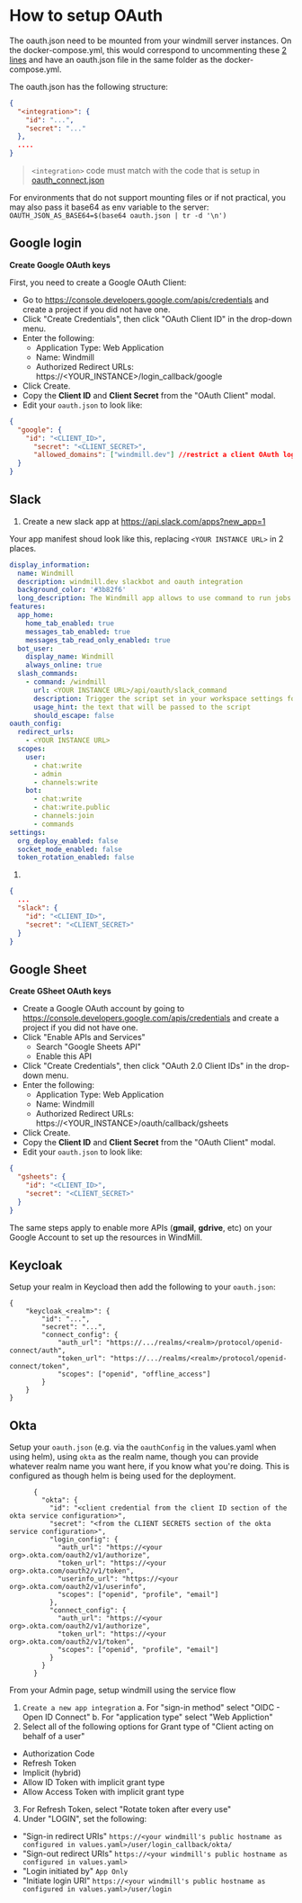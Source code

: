 # How to setup OAuth

The oauth.json need to be mounted from your windmill server instances. On the docker-compose.yml, this would correspond to uncommenting these [2 lines](https://github.com/windmill-labs/windmill/blob/v1.103.0/docker-compose.yml#L38-L39) and have an oauth.json file in the same folder as the docker-compose.yml.

The oauth.json has the following structure:

```json
{
  "<integration>": {
    "id": "...",
    "secret": "..."
  },
  ....
}
```

> `<integration>` code must match with the code that is setup in [oauth_connect.json](https://github.com/windmill-labs/windmill/blob/main/backend/oauth_connect.json)

For environments that do not support mounting files or if not practical, you may also pass it base64 as env variable to the server: `OAUTH_JSON_AS_BASE64=$(base64 oauth.json | tr -d '\n')`

## Google login

**Create Google OAuth keys**

First, you need to create a Google OAuth Client:

- Go to https://console.developers.google.com/apis/credentials and create a project if you did not have one.
- Click "Create Credentials", then click "OAuth Client ID" in the drop-down menu.
- Enter the following:
  - Application Type: Web Application
  - Name: Windmill
  - Authorized Redirect URLs: https://<YOUR_INSTANCE>/login_callback/google
- Click Create.
- Copy the **Client ID** and **Client Secret** from the "OAuth Client" modal.
- Edit your `oauth.json` to look like:

```json
{
  "google": {
    "id": "<CLIENT_ID>",
      "secret": "<CLIENT_SECRET>",
      "allowed_domains": ["windmill.dev"] //restrict a client OAuth login to some domains
  }
}
```

## Slack

1. Create a new slack app at <https://api.slack.com/apps?new_app=1>

Your app manifest shoud look like this, replacing `<YOUR INSTANCE URL>` in 2 places.

```yaml
display_information:
  name: Windmill
  description: windmill.dev slackbot and oauth integration
  background_color: '#3b82f6'
  long_description: The Windmill app allows to use command to run jobs inside Windmill as well as receiving message as the Windmill app. The windmill app pairs a slack workspace with a windmill workspace. It must be installed from within the settings of a windmill workspace.
features:
  app_home:
    home_tab_enabled: true
    messages_tab_enabled: true
    messages_tab_read_only_enabled: true
  bot_user:
    display_name: Windmill
    always_online: true
  slash_commands:
    - command: /windmill
      url: <YOUR INSTANCE URL>/api/oauth/slack_command
      description: Trigger the script set in your workspace settings for slack
      usage_hint: the text that will be passed to the script
      should_escape: false
oauth_config:
  redirect_urls:
    - <YOUR INSTANCE URL>
  scopes:
    user:
      - chat:write
      - admin
      - channels:write
    bot:
      - chat:write
      - chat:write.public
      - channels:join
      - commands
settings:
  org_deploy_enabled: false
  socket_mode_enabled: false
  token_rotation_enabled: false
```

1.

```json
{
  ...
  "slack": {
    "id": "<CLIENT_ID>",
    "secret": "<CLIENT_SECRET>"
  }
}
```

## Google Sheet

**Create GSheet OAuth keys**

- Create a Google OAuth account by going to https://console.developers.google.com/apis/credentials and create a project if you did not have one.
- Click "Enable APIs and Services"
  - Search "Google Sheets API"
  - Enable this API
- Click "Create Credentials", then click "OAuth 2.0 Client IDs" in the drop-down menu.
- Enter the following:
  - Application Type: Web Application
  - Name: Windmill
  - Authorized Redirect URLs: https://<YOUR_INSTANCE>/oauth/callback/gsheets
- Click Create.
- Copy the **Client ID** and **Client Secret** from the "OAuth Client" modal.
- Edit your `oauth.json` to look like:

```json
{
  "gsheets": {
    "id": "<CLIENT_ID>",
    "secret": "<CLIENT_SECRET>"
  }
}
```

The same steps apply to enable more APIs (**gmail**, **gdrive**, etc) on your Google Account to set up the resources in WindMill.

## Keycloak

Setup your realm in Keycload then add the following to your `oauth.json`:

```
{
    "keycloak_<realm>": {
        "id": "...",
        "secret": "...",
        "connect_config": {
            "auth_url": "https://.../realms/<realm>/protocol/openid-connect/auth",
            "token_url": "https://.../realms/<realm>/protocol/openid-connect/token",
            "scopes": ["openid", "offline_access"]
        }
    }
}
```

## Okta

Setup your `oauth.json` (e.g. via the `oauthConfig` in the values.yaml when using helm), using `okta` as the realm name, though
you can provide whatever realm name you want here, if you know what you're doing. This is configured as though helm is being
used for the deployment.

```
      {
        "okta": {
          "id": "<client credential from the client ID section of the okta service configuration>",
          "secret": "<from the CLIENT SECRETS section of the okta service configuration>",
          "login_config": {
            "auth_url": "https://<your org>.okta.com/oauth2/v1/authorize",
            "token_url": "https://<your org>.okta.com/oauth2/v1/token",
            "userinfo_url": "https://<your org>.okta.com/oauth2/v1/userinfo",
            "scopes": ["openid", "profile", "email"]
          },
          "connect_config": {
            "auth_url": "https://<your org>.okta.com/oauth2/v1/authorize",
            "token_url": "https://<your org>.okta.com/oauth2/v1/token",
            "scopes": ["openid", "profile", "email"]
          }
        }
      }

```

From your Admin page, setup windmill using the service flow

1. `Create a new app integration`
  a. For "sign-in method" select "OIDC - Open ID Connect"
  b. For "application type" select "Web Appliction"
2. Select all of the following options for Grant type of "Client acting on behalf of a user"
  - Authorization Code
  - Refresh Token
  - Implicit (hybrid)
  - Allow ID Token with implicit grant type
  - Allow Access Token with implicit grant type
3. For Refresh Token, select "Rotate token after every use"
4. Under "LOGIN", set the following:
  - "Sign-in redirect URIs" `https://<your windmill's public hostname as configured in values.yaml>/user/login_callback/okta/`
  - "Sign-out redirect URIs" `https://<your windmill's public hostname as configured in values.yaml>`
  - "Login initiated by" `App Only`
  - "Initiate login URI" `https://<your windmill's public hostname as configured in values.yaml>/user/login`
